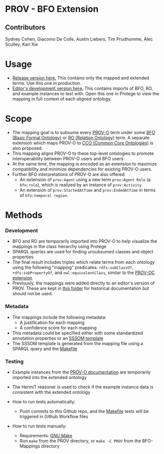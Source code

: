 # PROV - BFO Extension
## Contributors
Sydney Cohen, Giacomo De Colle, Austin Liebers, Tim Prudhomme, Alec Sculley, Karl Xie

# Usage
* [Release version here.](prov-bfo-directmappings.ttl) This contains only the mapped and extended terms. Use this one in production.
* [Editor's development version here.](prov-bfo-edit.ttl) This contains imports of BFO, RO, and example instances to test with. Open this one in Protege to view the mapping in full context of each aligned ontology.

# Scope
* The mapping goal is to subsume every [PROV-O](https://www.w3.org/TR/prov-o/) term under some [BFO (Basic Formal Ontology)](https://basic-formal-ontology.org/) or [RO (Relation Ontology)](https://oborel.github.io/) term. A separate extension which maps PROV-O to [CCO (Common Core Ontologies)](https://github.com/CommonCoreOntology/CommonCoreOntologies) is also proposed. 
* This mapping aligns PROV-O to these top-level ontologies to promote interoperability between PROV-O users and BFO users.
* At the same time, the mapping is encoded as an extension to maximize compatibility and minimize dependencies for existing PROV-O users.
* Further BFO interpretations of PROV-O are also offered:
    * An extension of `prov:Agent` using a new term `prov:Agent Role` (a `bfo:role`), which is realized by an instance of `prov:Activity`.
    * An extension of `prov:StartedAtTime` and `prov:EndedAtTime` in terms of `bfo:temporal region`. 

# Methods
### Development
* BFO and RO are temporarily imported into PROV-O to help visualize the mappings in the class hierarchy using Protege
* SPARQL queries are used for finding unsubsumed classes and object properties
* The final result includes triples which relate terms from each ontology using the following "mapping" predicates: `rdfs:subClassOf`, `rdfs:subPropertyOf`, and `owl:equivalentClass`, similar to the [PROV-DC extension](https://www.w3.org/ns/prov-dc-directmappings.ttl)
* Previously, the mappings were added directly to an editor's version of PROV. These are kept in [this folder](prov-bfo-merged) for historical documentation but should not be used.

### Metadata
* The mappings include the following metadata:
    * A justification for each mapping
    * A confidence score for each mapping
* This metadata could be specified either with some standardized annotation properties or an [SSSOM template](https://mapping-commons.github.io/sssom/)
* The SSSOM template is generated from the mapping file using a SPARQL query and the [Makefile](Makefile)

### Testing
* Example instances from the [PROV-O documentation](https://www.w3.org/TR/prov-o/) are temporarily imported into the extended ontology
* The HermiT reasoner is used to check if the example instance data is consistent with the extended ontology

* How to run tests automatically:
    * Push commits to this Github repo, and the [Makefile](Makefile) tests will be triggered in Github Workflow files

* How to run tests manually:
    * Requirements: [GNU Make](https://www.gnu.org/software/make/)
    * Run `make` from the PROV directory, or `make -C PROV` from the BFO-Mappings directory
